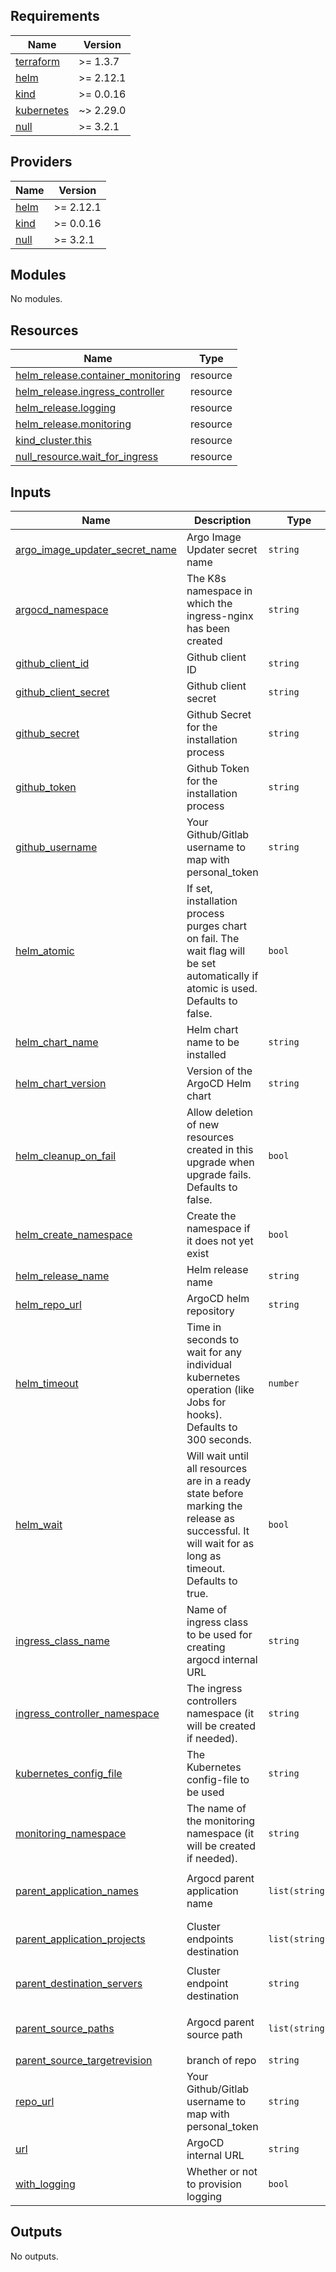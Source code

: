<!-- BEGIN_TF_DOCS -->
## Requirements

| Name | Version |
|------|---------|
| <a name="requirement_terraform"></a> [terraform](#requirement\_terraform) | >= 1.3.7 |
| <a name="requirement_helm"></a> [helm](#requirement\_helm) | >= 2.12.1 |
| <a name="requirement_kind"></a> [kind](#requirement\_kind) | >= 0.0.16 |
| <a name="requirement_kubernetes"></a> [kubernetes](#requirement\_kubernetes) | ~> 2.29.0 |
| <a name="requirement_null"></a> [null](#requirement\_null) | >= 3.2.1 |

## Providers

| Name | Version |
|------|---------|
| <a name="provider_helm"></a> [helm](#provider\_helm) | >= 2.12.1 |
| <a name="provider_kind"></a> [kind](#provider\_kind) | >= 0.0.16 |
| <a name="provider_null"></a> [null](#provider\_null) | >= 3.2.1 |

## Modules

No modules.

## Resources

| Name | Type |
|------|------|
| [helm_release.container_monitoring](https://registry.terraform.io/providers/hashicorp/helm/latest/docs/resources/release) | resource |
| [helm_release.ingress_controller](https://registry.terraform.io/providers/hashicorp/helm/latest/docs/resources/release) | resource |
| [helm_release.logging](https://registry.terraform.io/providers/hashicorp/helm/latest/docs/resources/release) | resource |
| [helm_release.monitoring](https://registry.terraform.io/providers/hashicorp/helm/latest/docs/resources/release) | resource |
| [kind_cluster.this](https://registry.terraform.io/providers/tehcyx/kind/latest/docs/resources/cluster) | resource |
| [null_resource.wait_for_ingress](https://registry.terraform.io/providers/hashicorp/null/latest/docs/resources/resource) | resource |

## Inputs

| Name | Description | Type | Default | Required |
|------|-------------|------|---------|:--------:|
| <a name="input_argo_image_updater_secret_name"></a> [argo\_image\_updater\_secret\_name](#input\_argo\_image\_updater\_secret\_name) | Argo Image Updater secret name | `string` | `"git-creds"` | no |
| <a name="input_argocd_namespace"></a> [argocd\_namespace](#input\_argocd\_namespace) | The K8s namespace in which the ingress-nginx has been created | `string` | `"argocd"` | no |
| <a name="input_github_client_id"></a> [github\_client\_id](#input\_github\_client\_id) | Github client ID | `string` | n/a | yes |
| <a name="input_github_client_secret"></a> [github\_client\_secret](#input\_github\_client\_secret) | Github client secret | `string` | n/a | yes |
| <a name="input_github_secret"></a> [github\_secret](#input\_github\_secret) | Github Secret for the installation process | `string` | n/a | yes |
| <a name="input_github_token"></a> [github\_token](#input\_github\_token) | Github Token for the installation process | `string` | n/a | yes |
| <a name="input_github_username"></a> [github\_username](#input\_github\_username) | Your Github/Gitlab username to map with personal\_token | `string` | n/a | yes |
| <a name="input_helm_atomic"></a> [helm\_atomic](#input\_helm\_atomic) | If set, installation process purges chart on fail. The wait flag will be set automatically if atomic is used. Defaults to false. | `bool` | `false` | no |
| <a name="input_helm_chart_name"></a> [helm\_chart\_name](#input\_helm\_chart\_name) | Helm chart name to be installed | `string` | `"argo-cd"` | no |
| <a name="input_helm_chart_version"></a> [helm\_chart\_version](#input\_helm\_chart\_version) | Version of the ArgoCD Helm chart | `string` | `"6.0.14"` | no |
| <a name="input_helm_cleanup_on_fail"></a> [helm\_cleanup\_on\_fail](#input\_helm\_cleanup\_on\_fail) | Allow deletion of new resources created in this upgrade when upgrade fails. Defaults to false. | `bool` | `false` | no |
| <a name="input_helm_create_namespace"></a> [helm\_create\_namespace](#input\_helm\_create\_namespace) | Create the namespace if it does not yet exist | `bool` | `true` | no |
| <a name="input_helm_release_name"></a> [helm\_release\_name](#input\_helm\_release\_name) | Helm release name | `string` | `"argocd"` | no |
| <a name="input_helm_repo_url"></a> [helm\_repo\_url](#input\_helm\_repo\_url) | ArgoCD helm repository | `string` | `"https://argoproj.github.io/argo-helm"` | no |
| <a name="input_helm_timeout"></a> [helm\_timeout](#input\_helm\_timeout) | Time in seconds to wait for any individual kubernetes operation (like Jobs for hooks). Defaults to 300 seconds. | `number` | `300` | no |
| <a name="input_helm_wait"></a> [helm\_wait](#input\_helm\_wait) | Will wait until all resources are in a ready state before marking the release as successful. It will wait for as long as timeout. Defaults to true. | `bool` | `true` | no |
| <a name="input_ingress_class_name"></a> [ingress\_class\_name](#input\_ingress\_class\_name) | Name of ingress class to be used for creating argocd internal URL | `string` | `"internal-ingress"` | no |
| <a name="input_ingress_controller_namespace"></a> [ingress\_controller\_namespace](#input\_ingress\_controller\_namespace) | The ingress controllers namespace (it will be created if needed). | `string` | `"ingress"` | no |
| <a name="input_kubernetes_config_file"></a> [kubernetes\_config\_file](#input\_kubernetes\_config\_file) | The Kubernetes config-file to be used | `string` | `"~/.kube/config"` | no |
| <a name="input_monitoring_namespace"></a> [monitoring\_namespace](#input\_monitoring\_namespace) | The name of the monitoring namespace (it will be created if needed). | `string` | `"monitoring"` | no |
| <a name="input_parent_application_names"></a> [parent\_application\_names](#input\_parent\_application\_names) | Argocd parent application name | `list(string)` | <pre>[<br>  "applications-dev"<br>]</pre> | no |
| <a name="input_parent_application_projects"></a> [parent\_application\_projects](#input\_parent\_application\_projects) | Cluster endpoints destination | `list(string)` | <pre>[<br>  "dev"<br>]</pre> | no |
| <a name="input_parent_destination_servers"></a> [parent\_destination\_servers](#input\_parent\_destination\_servers) | Cluster endpoint destination | `string` | `"https://kubernetes.default.svc"` | no |
| <a name="input_parent_source_paths"></a> [parent\_source\_paths](#input\_parent\_source\_paths) | Argocd parent source path | `list(string)` | <pre>[<br>  "environments/dev"<br>]</pre> | no |
| <a name="input_parent_source_targetrevision"></a> [parent\_source\_targetrevision](#input\_parent\_source\_targetrevision) | branch of repo | `string` | `"HEAD"` | no |
| <a name="input_repo_url"></a> [repo\_url](#input\_repo\_url) | Your Github/Gitlab username to map with personal\_token | `string` | `"https://github.com/naviat/ipToolkits-applications"` | no |
| <a name="input_url"></a> [url](#input\_url) | ArgoCD internal URL | `string` | `"argocd.localhost"` | no |
| <a name="input_with_logging"></a> [with\_logging](#input\_with\_logging) | Whether or not to provision logging | `bool` | `true` | no |

## Outputs

No outputs.
<!-- END_TF_DOCS -->